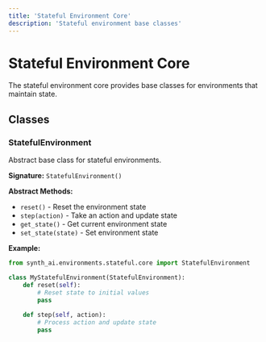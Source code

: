 ```yaml
---
title: 'Stateful Environment Core'
description: 'Stateful environment base classes'
---
```


# Stateful Environment Core

The stateful environment core provides base classes for environments that maintain state.

## Classes

### StatefulEnvironment

Abstract base class for stateful environments.

**Signature:** `StatefulEnvironment()`

**Abstract Methods:**
- `reset()` - Reset the environment state
- `step(action)` - Take an action and update state
- `get_state()` - Get current environment state
- `set_state(state)` - Set environment state

**Example:**
```python
from synth_ai.environments.stateful.core import StatefulEnvironment

class MyStatefulEnvironment(StatefulEnvironment):
    def reset(self):
        # Reset state to initial values
        pass
    
    def step(self, action):
        # Process action and update state
        pass
```

